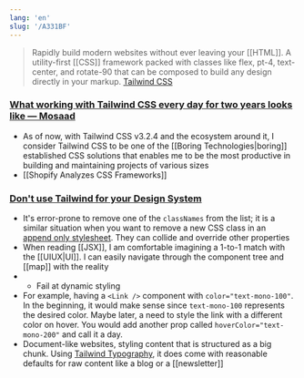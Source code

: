 ```yaml
---
lang: 'en'
slug: '/A331BF'
---
```


> Rapidly build modern websites without ever leaving your [[HTML]]. A utility-first [[CSS]] framework packed with classes like flex, pt-4, text-center, and rotate-90 that can be composed to build any design directly in your markup. [Tailwind CSS](https://tailwindcss.com/)

### [What working with Tailwind CSS every day for two years looks like — Mosaad](https://www.themosaad.com/blog/two-years-of-tailwind-css)

- As of now, with Tailwind CSS v3.2.4 and the ecosystem around it, I consider Tailwind CSS to be one of the [[Boring Technologies|boring]] established CSS solutions that enables me to be the most productive in building and maintaining projects of various sizes
- [[Shopify Analyzes CSS Frameworks]]

### [Don't use Tailwind for your Design System](https://sancho.dev/blog/tailwind-and-design-systems)

- It's error-prone to remove one of the `classNames` from the list; it is a similar situation when you want to remove a new CSS class in an [append only stylesheet](https://css-tricks.com/oh-no-stylesheet-grows-grows-grows-append-stylesheet-problem). They can collide and override other properties
- When reading [[JSX]], I am comfortable imagining a 1-to-1 match with the [[UIUX|UI]]. I can easily navigate through the component tree and [[map]] with the reality
- - [](#fail-at-dynamic-styling)Fail at dynamic styling
- For example, having a `<Link />` component with `color="text-mono-100"`. In the beginning, it would make sense since `text-mono-100` represents the desired color. Maybe later, a need to style the link with a different color on hover. You would add another prop called `hoverColor="text-mono-200"` and call it a day.
- Document-like websites, styling content that is structured as a big chunk. Using [Tailwind Typography](https://blog.tailwindcss.com/tailwindcss-typography), it does come with reasonable defaults for raw content like a blog or a [[newsletter]]
